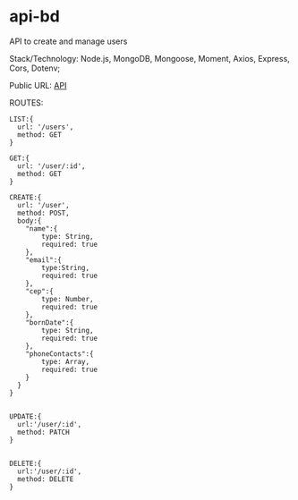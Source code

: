 # api-bd
API to create and manage users

Stack/Technology: Node.js, MongoDB, Mongoose, Moment, Axios, Express, Cors, Dotenv;

Public URL: [API](https://api-bemoldigital.herokuapp.com)

ROUTES:

    LIST:{
      url: '/users',
      method: GET
    }

    GET:{
      url: '/user/:id',
      method: GET
    }

    CREATE:{
      url: '/user',
      method: POST,
      body:{
        "name":{
            type: String,
            required: true
        },
        "email":{
            type:String,
            required: true
        },
        "cep":{
            type: Number,
            required: true
        },
        "bornDate":{
            type: String,
            required: true
        },
        "phoneContacts":{
            type: Array,
            required: true
        }
      }
    }


    UPDATE:{
      url:'/user/:id',
      method: PATCH
    }


    DELETE:{
      url:'/user/:id',
      method: DELETE
    }

